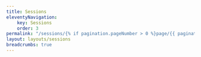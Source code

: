 ```yaml
---
title: Sessions
eleventyNavigation:
    key: Sessions
    order: 3
permalink: "/sessions/{% if pagination.pageNumber > 0 %}page/{{ pagination.pageNumber + 1 }}/{% endif %}"
layout: layouts/sessions
breadcrumbs: true
---
```

